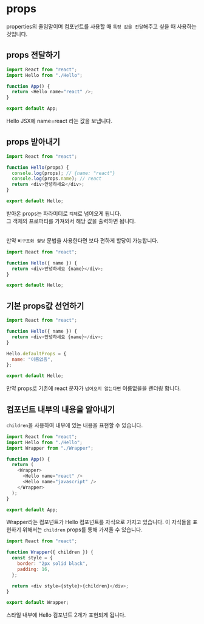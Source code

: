 # props

properties의 줄임말이며 컴포넌트를 사용할 때 `특정 값을 전달`해주고 싶을 때 사용하는 것입니다.

## props 전달하기

```js
import React from "react";
import Hello from "./Hello";

function App() {
  return <Hello name="react" />;
}

export default App;
```

Hello JSX에 name=react 라는 값을 보냅니다.

## props 받아내기

```js
import React from "react";

function Hello(props) {
  console.log(props); // {name: "react"}
  console.log(props.name); // react
  return <div>안녕하세요</div>;
}

export default Hello;
```

받아온 props는 파라미터로 `객체`로 넘어오게 됩니다.<br/>
그 객체의 프로퍼티를 가져와서 해당 값을 출력하면 됩니다.<br/><br/>

만약 `비구조화 할당` 문법을 사용한다면 보다 편하게 할당이 가능합니다.

```js
import React from "react";

function Hello({ name }) {
  return <div>안녕하세요 {name}</div>;
}

export default Hello;
```

## 기본 props값 선언하기

```js
import React from "react";

function Hello({ name }) {
  return <div>안녕하세요 {name}</div>;
}

Hello.defaultProps = {
  name: "이름없음",
};

export default Hello;
```

만약 props로 기존에 react 문자가 `넘어오지 않는다면` 이름없을을 렌더링 합니다.

## 컴포넌트 내부의 내용을 알아내기

`children`을 사용하여 내부에 있는 내용을 표현할 수 있습니다.

```js
import React from "react";
import Hello from "./Hello";
import Wrapper from "./Wrapper";

function App() {
  return (
    <Wrapper>
      <Hello name="react" />
      <Hello name="javascript" />
    </Wrapper>
  );
}

export default App;
```

Wrapper라는 컴포넌트가 Hello 컴포넌트를 자식으로 가지고 있습니다. 이 자식들을 표현하기 위해서는 `children` props를 통해 가져올 수 있습니다.

```js
import React from "react";

function Wrapper({ children }) {
  const style = {
    border: "2px solid black",
    padding: 16,
  };

  return <div style={style}>{children}</div>;
}

export default Wrapper;
```

스타일 내부에 Hello 컴포넌트 2개가 표현되게 됩니다.
